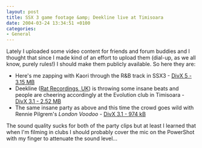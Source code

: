 ```yaml
---
layout: post
title: SSX 3 game footage &amp; Deekline live at Timisoara
date: 2004-03-24 13:34:51 +0100
categories:
- General
---
```

<p>Lately I uploaded some video content for friends and forum buddies and I thought that since I made kind of an effort to upload them (dial-up, as we all know, purely rules!) I should make them publicly available. So here they are:</p>
<ul>
<li>Here's me zapping with Kaori through the R&amp;B track in SSX3 - <a href="http://www.rusiczki.net/blog/blogstuff/ssx3.avi">DivX 5 - 3.15 MB</a></li>
<li>Deekline (<a href="http://www.ratrecords.info/">Rat Recordings, UK</a>) is throwing some insane beats and people are cheering accordingly at the Evolution club in Timisoara - <a href="http://www.rusiczki.net/blog/blogstuff/deekline-1.avi">DivX 3.1 - 2.52 MB</a></li>
<li>The same insane party as above and this time the crowd goes wild with Rennie Pilgrem's <i>London Voodoo</i> - <a href="http://www.rusiczki.net/blog/blogstuff/deekline-2.avi">DivX 3.1 - 974 kB</a></li>
</ul>
<p>The sound quality sucks for both of the party clips but at least I learned that when I'm filming in clubs I should probably cover the mic on the PowerShot with my finger to attenuate the sound level...</p>
